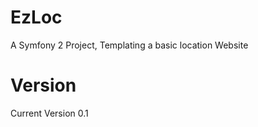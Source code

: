 EzLoc
=====


A Symfony 2 Project, Templating a basic location Website


Version
=====

Current Version 0.1


